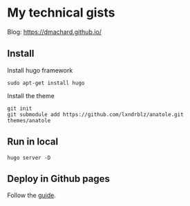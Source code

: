 # My technical gists

Blog: https://dmachard.github.io/

## Install

Install hugo framework

    sudo apt-get install hugo

Install the theme

    git init
    git submodule add https://github.com/lxndrblz/anatole.git themes/anatole


## Run in local

    hugo server -D

## Deploy in Github pages

Follow the [guide](https://gohugo.io/hosting-and-deployment/hosting-on-github/).
